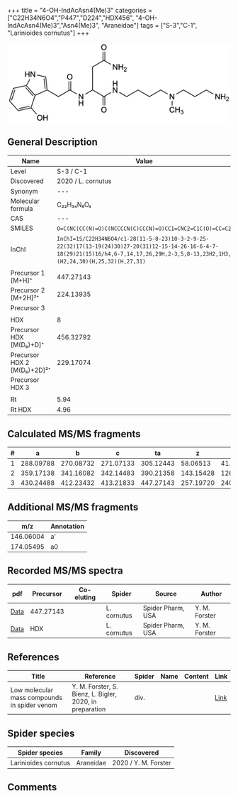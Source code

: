 +++
title = "4-OH-IndAcAsn4(Me)3"
categories = ["C22H34N6O4","P447","D224","HDX456",
"4-OH-IndAcAsn4(Me)3","Asn4(Me)3",
"Araneidae"]
tags = ["S-3","C-1",
"Larinioides cornutus"]
+++

![](/img/4-OH-IndAcAsn4(Me)3.png)

## General Description

| Name                       | Value              |
|----------------------------|--------------------|
| Level                      | S-3 / C-1          |
| Discovered                 | 2020 / L. cornutus |
| Synonym                    | ---                |
| Molecular formula           | C₂₂H₃₄N₆O₄           |
| CAS                         | ---                     |
| SMILES | `O=C(NC(CC(N)=O)C(NCCCCN(C)CCCN)=O)CC1=CNC2=C1C(O)=CC=C2`  |
| InChI  | `InChI=1S/C22H34N6O4/c1-28(11-5-8-23)10-3-2-9-25-22(32)17(13-19(24)30)27-20(31)12-15-14-26-16-6-4-7-18(29)21(15)16/h4,6-7,14,17,26,29H,2-3,5,8-13,23H2,1H3,(H2,24,30)(H,25,32)(H,27,31)`  |
|                             |                      |
| Precursor 1 [M+H]⁺          | 447.27143            |
| Precursor 2 [M+2H]²⁺        | 224.13935            |
| Precursor 3                |                    |
|                            |                    |
| HDX                        | 8                   |
| Precursor HDX   [M(D₈)+D]⁺   | 456.32792                   |
| Precursor HDX 2 [M(D₈)+2D]²⁺ | 229.17074                   |
| Precursor HDX 3            |                    |
|                            |                    |
| Rt                         | 5.94                   |
| Rt HDX                     | 4.96                   |

## Calculated MS/MS fragments

| # | a         | b         | c         | ta        | z         | y         | tz        |
|---|-----------|-----------|-----------|-----------|-----------|-----------|-----------|
| 1 | 288.09788 | 270.08732 | 271.07133 | 305.12443 | 58.06513 | 41.03858 | 89.10732 |
| 2 | 359.17138 | 341.16082 | 342.14483 | 390.21358 | 143.15428 | 126.12773 | 160.18082 |
| 3 | 430.24488 | 412.23432 | 413.21833 | 447.27143 | 257.19720 | 240.17065 | 274.22375 |

## Additional MS/MS fragments

| m/z | Annotation |
|-----|------------|
| 146.06004    | a'   |
| 174.05495    | a0   |

## Recorded MS/MS spectra

| pdf                                             | Precursor | Co-eluting | Spider      | Source                       | Author        |
|-------------------------------------------------|-----------|------------|-------------|------------------------------|---------------|
| [Data](/pdf/L-cornutus/447_4-OH-IndAcAsn4(Me)3_Lc.pdf) | 447.27143 |           | L. cornutus | Spider Pharm, USA | Y. M. Forster |
| [Data](/pdf/L-cornutus/447_4-OH-IndAcAsn4(Me)3_Lc_HDX.pdf) | HDX |           | L. cornutus | Spider Pharm, USA | Y. M. Forster |


## References

| Title | Reference | Spider | Name | Content | Link |
|-------|-----------|--------|------|---------|------|
| Low molecular mass compounds in spider venom      | Y. M. Forster, S. Bienz, L. Bigler, 2020, in preparation          | div.       |   |   | [Link](unknown) |

## Spider species

| Spider species     | Family     | Discovered           |
|--------------------|------------|----------------------|
| Larinioides cornutus | Araneidae | 2020 / Y. M. Forster |


## Comments